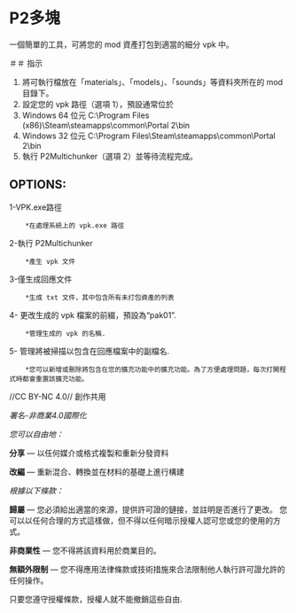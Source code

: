 # P2多塊

一個簡單的工具，可將您的 mod 資產打包到適當的細分 vpk 中。

＃＃ 指示

1. 將可執行檔放在「materials」、「models」、「sounds」等資料夾所在的 mod 目錄下。
1. 設定您的 vpk 路徑（選項 1），預設通常位於
1. Windows 64 位元 C:\Program Files (x86)\Steam\steamapps\common\Portal 2\\bin
1. Windows 32 位元 C:\Program Files\Steam\steamapps\common\Portal 2\\bin
1. 執行 P2Multichunker（選項 2）並等待流程完成。


## OPTIONS:
  1-VPK.exe路徑
	
		*在處理系統上的 vpk.exe 路徑
			
  2-執行 P2Multichunker
	
		*產生 vpk 文件
			
  3-僅生成回應文件	
	
		*生成 txt 文件，其中包含所有未打包資產的列表
			
  4- 更改生成的 vpk 檔案的前綴，預設為“pak01”.

		*管理生成的 vpk 的名稱.
		
  5- 管理將被掃描以包含在回應檔案中的副檔名.
        
		*您可以新增或刪除將包含在您的擴充功能中的擴充功能。為了方便處理問題，每次打開程式時都會重置該擴充功能。

//CC BY-NC 4.0//
創作共用

_署名-非商業4.0國際化_


_您可以自由地：_

**分享** — 以任何媒介或格式複製和重新分發資料

**改編** — 重新混合、轉換並在材料的基礎上進行構建

_根據以下條款：_

**歸屬** — 您必須給出適當的來源，提供許可證的鏈接，並註明是否進行了更改。 您可以以任何合理的方式這樣做，但不得以任何暗示授權人認可您或您的使用的方式。

**非商業性** — 您不得將該資料用於商業目的。

**無額外限制** — 您不得應用法律條款或技術措施來合法限制他人執行許可證允許的任何操作。

只要您遵守授權條款，授權人就不能撤銷這些自由.
